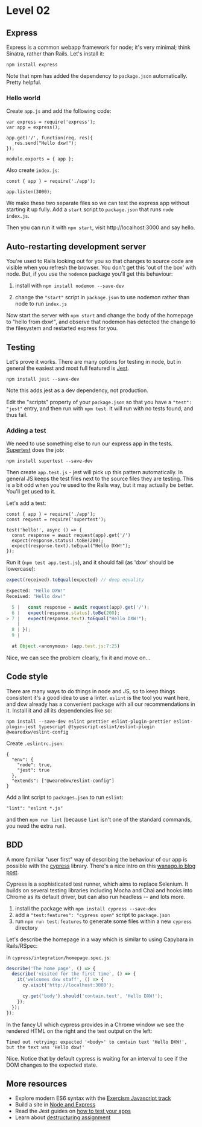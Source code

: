 ---
---
# Level 02

## Express

Express is a common webapp framework for node; it's very minimal; think Sinatra, rather than Rails. Let's install it:

`npm install express`

Note that npm has added the dependency to `package.json` automatically. Pretty helpful.

### Hello world

Create `app.js` and add the following code:

```
var express = require('express');
var app = express();

app.get('/', function(req, res){
   res.send("Hello dxw!");
});

module.exports = { app };
```

Also create `index.js`:

```
const { app } = require('./app');

app.listen(3000);
```

We make these two separate files so we can test the express app without starting it up fully. Add a `start` script to `package.json` that runs `node index.js`.

Then you can run it with `npm start`, visit http://localhost:3000 and say hello.

## Auto-restarting development server

You're used to Rails looking out for you so that changes to source code are
visible when you refresh the browser. You don't get this 'out of the box' with
node. But, if you use the `nodemon` package you'll get this behaviour:

1. install with `npm install nodemon --save-dev`

2. change the `"start"` script in `package.json` to use nodemon rather than node to run `index.js`

Now start the server with `npm start` and change the body of the homepage to "hello
from dxw!", and observe that nodemon has detected the change to the filesystem
and restarted express for you.

## Testing

Let's prove it works. There are many options for testing in node, but in general the easiest and most full featured is [Jest](https://jestjs.io/).

`npm install jest --save-dev`

Note this adds jest as a dev dependency, not production.

Edit the "scripts" property of your `package.json` so that you have a `"test": "jest"` entry, and then run with `npm test`. It will run with no tests found, and thus fail.

### Adding a test

We need to use something else to run our express app in the tests. [Supertest](https://github.com/visionmedia/supertest) does the job:

`npm install supertest --save-dev`

Then create `app.test.js` - jest will pick up this pattern automatically. In general JS keeps the test files next to the source files they are testing. This is a bit odd when you're used to the Rails way, but it may actually be better. You'll get used to it.

Let's add a test:

```
const { app } = require('./app');
const request = require('supertest');

test('hello!', async () => {
  const response = await request(app).get('/')
  expect(response.status).toBe(200);
  expect(response.text).toEqual("Hello DXW!");
});
```

Run it (`npm test app.test.js`), and it should fail (as 'dxw' should be lowercase):

```js
expect(received).toEqual(expected) // deep equality

Expected: "Hello DXW!"
Received: "Hello dxw!"

  5 |   const response = await request(app).get('/');
  6 |   expect(response.status).toBe(200);
> 7 |   expect(response.text).toEqual("Hello DXW!");
    |                         ^
  8 | });
  9 |

  at Object.<anonymous> (app.test.js:7:25)
```

Nice, we can see the problem clearly, fix it and move on...

## Code style

There are many ways to do things in node and JS, so to keep things consistent it's a good idea to use a linter. `eslint` is the tool you want here,
and dxw already has a convenient package with all our recommendations in it. Install it and all its dependencies like so:

`npm install --save-dev eslint prettier eslint-plugin-prettier eslint-plugin-jest typescript @typescript-eslint/eslint-plugin @wearedxw/eslint-config`

Create `.eslintrc.json`:

```
{
  "env": {
    "node": true,
    "jest": true
  },
  "extends": ["@wearedxw/eslint-config"]
}
```

Add a lint script to `packages.json` to run `eslint`:

```
"lint": "eslint *.js"
```

and then `npm run lint` (because `lint` isn't one of the standard commands, you need the extra `run`).

## BDD

A more familiar "user first" way of describing the behaviour of our app is
possible with the [cypress](https://www.cypress.io) library. There's a nice
intro on this [wanago.io blog
post](https://wanago.io/2019/12/30/javascript-testing-introduction-end-to-end-testing-cypress/).

Cypress is a sophisticated test runner, which aims to replace Selenium. It builds on
several testing libraries including Mocha and Chai and hooks into Chrome as its
default driver, but can also run headless -- and lots more.

1. install the package with `npm install cypress --save-dev`
2. add a `"test:features": "cypress open"` script to `package.json`
3. run `npm run test:features` to generate some files within a new `cypress` directory

Let's describe the homepage in a way which is similar to using Capybara in Rails/RSpec:

in `cypress/integration/homepage.spec.js`:

```js
describe('The home page', () => {
  describe('visited for the first time', () => {
    it('welcomes dxw staff', () => {
      cy.visit('http://localhost:3000');

      cy.get('body').should('contain.text', 'Hello DXW!');
    });
  });
});
````

In the fancy UI which cypress provides in a Chrome window we see the rendered
HTML on the right and the test output on the left:

    Timed out retrying: expected '<body>' to contain text 'Hello DXW!', 
    but the text was 'Hello dxw!'

Nice. Notice that by default cypress is waiting for an interval to see if the
DOM changes to the expected state.

## More resources

* Explore modern ES6 syntax with the [Exercism Javascript track](https://exercism.io/my/tracks/javascript)
* Build a site in [Node and Express](https://developer.mozilla.org/en-US/docs/Learn/Server-side/Express_Nodejs)
* Read the Jest guides on [how to test your apps](https://jestjs.io/docs/en/getting-started.html)
* Learn about [destructuring assignment](https://developer.mozilla.org/en-US/docs/Web/JavaScript/Reference/Operators/Destructuring_assignment)
